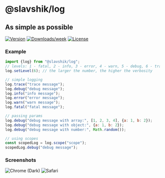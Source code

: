 # @slavshik/log
## As simple as possible
[![Version](https://img.shields.io/npm/v/tinylog.svg)](https://npmjs.org/package/tinylog)
[![Downloads/week](https://img.shields.io/npm/dw/tinylog.svg)](https://npmjs.org/package/tinylog)
[![License](https://img.shields.io/npm/l/tinylog.svg)](https://github.com/alex-slv4/tinylog/blob/main/package.json)
### Example

```js
import {log} from "@slavshik/log";
// levels: 1 - fatal, 2 - info, 3 - error, 4 - warn, 5 - debug, 6 - trace (default is 2)
log.setLevel(6); // the larger the number, the higher the verbosity

// simple logging
log.trace("trace message");
log.debug("debug message");
log.info("info message");
log.error("error message");
log.warn("warn message");
log.fatal("fatal message");

// passing params
log.debug("debug message with array:", [1, 2, 3, 4], {a: 1, b: 2});
log.debug("debug message with object:", {a: 1, b: 2});
log.debug("debug message with number:", Math.random());

// using scopes
const scopedLog = log.scope("scope");
scopedLog.debug("debug message");
```
### Screenshots
<img src="https://i.ibb.co/d4k8FPM/logger-chrome.png" alt="Chrome (Dark)" />
<img src="https://i.ibb.co/rGB0NXf/logger-safari.png" alt="Safari" />
